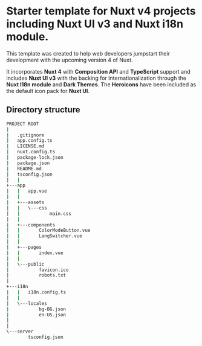 # Starter template for Nuxt v4 projects including Nuxt UI v3 and Nuxt i18n module.

This template was created to help web developers jumpstart their development with the upcoming version 4 of Nuxt.

It incorporates **Nuxt 4** with **Composition API** and **TypeScript** support and includes **Nuxt UI v3** with the backing for Internationalization through the **Nuxt I18n module** and **Dark Themes**. The **Heroicons** have been included as the default icon pack for **Nuxt UI**.

## Directory structure

```bash
PROJECT ROOT
|
|   .gitignore
|   app.config.ts
|   LICENSE.md
|   nuxt.config.ts
|   package-lock.json
|   package.json
|   README.md
|   tsconfig.json
|   |
+---app
|   |   app.vue
|   |   
|   +---assets
|   |   \---css
|   |           main.css
|   |           
|   +---components
|   |       ColorModeButton.vue
|   |       LangSwitcher.vue
|   |       
|   +---pages
|   |       index.vue
|   |       
|   \---public
|           favicon.ico
|           robots.txt
|           
+---i18n
|   |   i18n.config.ts
|   |   
|   \---locales
|           bg-BG.json
|           en-US.json
|           
|           
\---server
        tsconfig.json
```